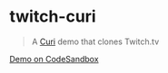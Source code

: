 # twitch-curi

> A [Curi](https://curi.js.org) demo that clones Twitch.tv

[Demo on CodeSandbox](https://codesandbox.io/s/github/pshrmn/twitch-curi-demo)
